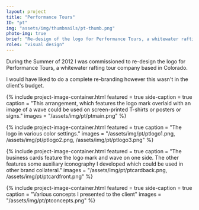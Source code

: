 ```yaml
---
layout: project
title: "Performance Tours"
ID: "pt"
img: "assets/img/thumbnails/pt-thumb.png"
photo-img: true
brief: "Re-design of the logo for Performance Tours, a whitewater rafting tour company based in Colorado."
roles: "visual design"
---
```


During the Summer of 2012 I was commissioned to re-design the logo for Performance Tours, a whitewater rafting tour company based in Colorado.

I would have liked to do a complete re-branding however this wasn't in the client's budget.

{%
	include project-image-container.html
	featured = true
	side-caption = true
	caption = "This arrangement, which features the logo mark overlaid with an image of a wave could be used on screen-printed T-shirts or posters or signs."
	images = "/assets/img/pt/ptmain.png"
%}

{%
	include project-image-container.html
	featured = true
	caption = "The logo in various color settings."
	images = "/assets/img/pt/ptlogo1.png, /assets/img/pt/ptlogo2.png, /assets/img/pt/ptlogo3.png"
%}

{%
	include project-image-container.html
	featured = true
	caption = "The business cards feature the logo mark and wave on one side. The other features some auxiliary iconography I developed which could be used in other brand collateral."
	images = "/assets/img/pt/ptcardback.png, /assets/img/pt/ptcardfront.png"
%}

{%
	include project-image-container.html
	featured = true
	side-caption = true
	caption = "Various concepts I presented to the client"
	images = "/assets/img/pt/ptconcepts.png"
%}